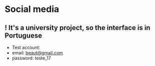 # Social media

## ! It's a university project, so the interface is in Portuguese

- Test account:
- email: beaut@gmail.com
- password: teste_17